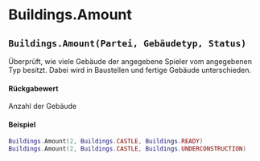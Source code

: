 # Buildings.Amount

## `Buildings.Amount(Partei, Gebäudetyp, Status)`

Überprüft, wie viele Gebäude der angegebene Spieler vom angegebenen Typ besitzt. Dabei wird in Baustellen und fertige Gebäude unterschieden.

#### Rückgabewert

Anzahl der Gebäude

#### Beispiel

```lua
Buildings.Amount(2, Buildings.CASTLE, Buildings.READY)
Buildings.Amount(2, Buildings.CASTLE, Buildings.UNDERCONSTRUCTION)
```
